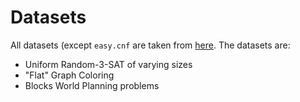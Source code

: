 # Datasets

All datasets (except `easy.cnf` are taken from [here](https://www.cs.ubc.ca/~hoos/SATLIB/benchm.html).
The datasets are:

* Uniform Random-3-SAT of varying sizes
* "Flat" Graph Coloring
* Blocks World Planning problems
